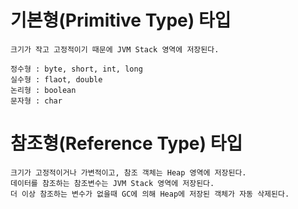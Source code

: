 # 기본형(Primitive Type) 타입
    크기가 작고 고정적이기 때문에 JVM Stack 영역에 저장된다.

    정수형 : byte, short, int, long
    실수형 : flaot, double
    논리형 : boolean
    문자형 : char

# 참조형(Reference Type) 타입
    크기가 고정적이거나 가변적이고, 참조 객체는 Heap 영역에 저장된다.
    데이터를 참조하는 참조변수는 JVM Stack 영역에 저장된다.
    더 이상 참조하는 변수가 없을때 GC에 의해 Heap에 저장된 객체가 자동 삭제된다.
